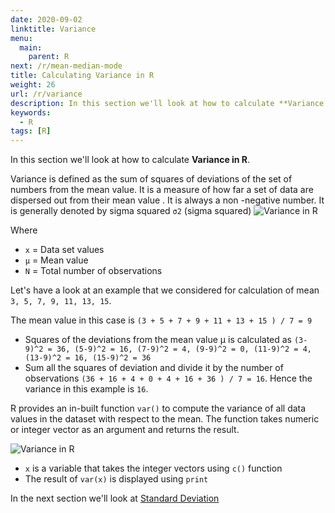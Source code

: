 ```yaml
---
date: 2020-09-02
linktitle: Variance
menu:
  main:
    parent: R
next: /r/mean-median-mode
title: Calculating Variance in R
weight: 26
url: /r/variance
description: In this section we'll look at how to calculate **Variance in R**. Variance is defined as the sum of squares of deviations of the set of numbers from the mean value.
keywords:
  - R
tags: [R]  
---
```

In this section we'll look at how to calculate **Variance in R**.

Variance is defined as the sum of squares of deviations of the set of numbers from the mean value. It is a measure of how far a set of data are dispersed out from their mean value . It is always a non -negative number. It is generally denoted by sigma squared `σ2` (sigma squared)
![Variance in R](/images/R/R-variance.png?width=10pc "Variance")

Where

- `x` = Data set values
- `µ` = Mean value
- `N` = Total number of observations

Let's have a look at an example that we considered for calculation of mean `3, 5, 7, 9, 11, 13, 15`. 

The mean value in this case is `(3 + 5 + 7 + 9 + 11 + 13 + 15 ) / 7 = 9`

- Squares of the deviations from the mean value µ is calculated as
`(3-9)^2 = 36, (5-9)^2 = 16, (7-9)^2 = 4, (9-9)^2 = 0, (11-9)^2 = 4, (13-9)^2 = 16, (15-9)^2 = 36`
- Sum all the squares of deviation and divide it by the number of observations `(36 + 16 + 4 + 0 + 4 + 16 + 36 ) / 7 = 16`. Hence the variance in this example is `16`.

R provides an in-built function `var()` to compute the variance of all data values in the dataset with respect to the mean. The function takes numeric or integer vector as an argument and returns the result.

![Variance in R](/images/R/R-var.png "var")

- `x` is a variable that takes the integer vectors using `c()` function
- The result of `var(x)` is displayed using `print`

In the next section we'll look at [Standard Deviation](/r/deviation)
